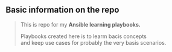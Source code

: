 ## Basic information on the repo  

> This is repo for my **Ansible learning playbooks.**
>
> Playbooks created here is to learm bacis concepts  
> and keep use cases for probably the very basis scenarios.
